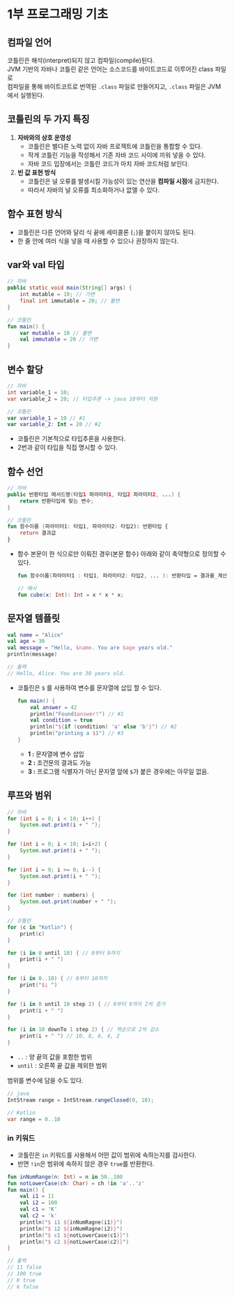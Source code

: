 # 1부 프로그래밍 기초
## 컴파일 언어
코틀린은 해석(interpret)되지 않고 컴파일(compile)된다.  
JVM 기반의 자바나 코틀린 같은 언어는 소스코드를 바이트코드로 이루어진 class 파일로  
컴파일을 통해 바이트코트로 번역된 `.class` 파일로 만들어지고, `.class` 파일은 JVM 에서 실행된다.

## 코틀린의 두 가지 특징
1. **자바와의 상호 운영성** 
   - 코틀린은 별다른 노력 없이 자바 프로젝트에 코틀린을 통합할 수 있다.
   - 작게 코틀린 기능을 작성해서 기존 자바 코드 사이에 끼워 넣을 수 있다.
   - 자바 코드 입장에서는 코틀린 코드가 마치 자바 코드처럼 보인다.
2. **빈 값 표현 방식**
   - 코틀린은 널 오류를 발생시킬 가능성이 있는 연산을 **컴파일 시점**에 금지한다.
   - 따라서 자바의 널 오류를 최소화하거나 없앨 수 있다.

## 함수 표현 방식
- 코틀린은 다른 언어와 달리 식 끝에 세미콜론 (`;`)을 붙이지 않아도 된다.
- 한 줄 안에 여러 식을 넣을 때 사용할 수 있으나 권장하지 않는다.

## var와 val 타입

```java
// 자바
public static void main(String[] args) {
    int mutable = 10; // 가변
    final int immutable = 20; // 불변
}
```
```kotlin
// 코틀린
fun main() {
    var mutable = 10 // 불변
    val immutable = 20 // 가변
}

```

## 변수 할당

```java
// 자바
int variable_1 = 10;
var variable_2 = 20; // 타입추론 -> java 10부터 지원
```

```kotlin
// 코틀린
var variable_1 = 10 // #1
var variable_2: Int = 20 // #2
```

- 코틀린은 기본적으로 타입추론을 사용한다.
- 2번과 같이 타입을 직접 명시할 수 있다.

## 함수 선언

```java
// 자바
public 반환타입 메서드명(타입1 파라미터1, 타입2 파라미터2, ...) {
    return 반환타입에 맞는 변수;
}
```
```kotlin
// 코틀린
fun 함수이름 (파라미터1: 타입1, 파라미터2: 타입2): 반환타입 {
    return 결과값
}
```
- 함수 본문이 한 식으로만 이뤄진 경우(본문 함수) 아래와 같이 축약형으로 정의할 수 있다.
    ```kotlin
    fun 함수이름(파라미터1 : 타입1, 파라미터2: 타입2, ... ): 반환타입 = 결과를_계산하는_식
    
    // 예시
    fun cube(x: Int): Int = x * x * x;
    ```
  
## 문자열 템플릿

```kotlin
val name = "Alice"
val age = 30
val message = "Hello, $name. You are $age years old."
println(message)

// 출력
// Hello, Alice. You are 30 years old.
```
- 코틀린은 `$` 를 사용하여 변수를 문자열에 삽입 할 수 있다.

    ```kotlin
    fun main() {
        val answer = 42
        println("Found$answer!") // #1
        val condition = true
        println("${if (condition) 'a' else 'b'}") // #2
        println("printing a $1") // #3
    }
    ```
  - **1 :** 문자열에 변수 삽입
  - **2 :** 조건문의 결과도 가능
  - **3 :** 프로그램 식별자가 아닌 문자열 앞에 `$`가 붙은 경우에는 아무일 없음.


## 루프와 범위

```java
// 자바
for (int i = 0; i < 10; i++) {
    System.out.print(i + " ");
}

for (int i = 0; i < 10; i=i+2) {
    System.out.print(i + " ");
}

for (int i = 9; i >= 0; i--) {
    System.out.print(i + " ");
}

for (int number : numbers) {
    System.out.print(number + " ");
}
```

```kotlin
// 코틀린
for (c in "Kotlin") {
	print(c)
}

for (i in 0 until 10) { // 0부터 9까지
    print(i + " ")
}

for (i in 0..10) { // 0부터 10까지
    print("$i ")
}

for (i in 0 until 10 step 2) { // 0부터 9까지 2씩 증가
    print(i + " ")
}

for (i in 10 downTo 1 step 2) { // 역순으로 2씩 감소
    print(i + " ") // 10, 8, 6, 4, 2
}

```
- `..` : 양 끝의 값을 포함한 범위
- `until` : 오른쪽 끝 값을 제외한 범위

범위를 변수에 담을 수도 있다.

```java
// java
IntStream range = IntStream.rangeClosed(0, 10);

// Kotlin
var range = 0..10
```

### in 키워드
- 코틀린은 `in` 키워드를 사용해서 어떤 값이 범위에 속하는지를 검사한다.
- 반면 `!in`은 범위에 속하지 않은 경우 `true`를 반환한다.

```kotlin
fun inNumRange(n: Int) = n in 50..100
fun notLowerCase(ch: Char) = ch !in 'a'..'z'
fun main() {
    val i1 = 11
    val i2 = 100
    val c1 = 'K'
    val c2 = 'k'
    println("$ i1 ${inNumRagne(i1)}")
    println("$ i2 ${inNumRagne(i2)}")
    println("$ c1 ${notLowerCase(c1)}")
    println("$ c2 ${notLowerCase(c2)}")
}

// 출력
// 11 false
// 100 true
// K true
// k false
```